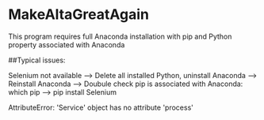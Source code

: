 # MakeAltaGreatAgain
This program requires full Anaconda installation with pip and Python property associated with Anaconda

##Typical issues:

Selenium not available --> Delete all installed Python, uninstall Anaconda --> Reinstall Anaconda
--> Doubule check pip is associated with Anaconda: which pip --> pip install Selenium


AttributeError: 'Service' object has no attribute 'process'

